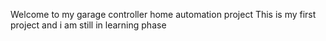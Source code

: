 Welcome to my garage controller home automation project
This is my first project and i am still in learning phase
